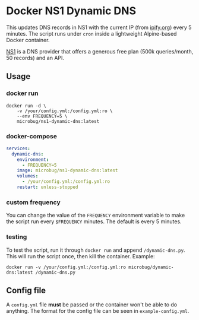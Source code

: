 # Docker NS1 Dynamic DNS
This updates DNS records in NS1 with the current IP (from [ipify.org](https://www.ipify.org)) every 5 minutes. The script runs under `cron` inside a lightweight Alpine-based Docker container.

[NS1](https://ns1.com) is a DNS provider that offers a generous free plan (500k queries/month, 50 records) and an API.

## Usage
### docker run
```
docker run -d \
    -v /your/config.yml:/config.yml:ro \
    --env FREQUENCY=5 \
    microbug/ns1-dynamic-dns:latest
```

### docker-compose
```yaml
services:
  dynamic-dns:
    environment:
      - FREQUENCY=5
    image: microbug/ns1-dynamic-dns:latest
    volumes:
      - /your/config.yml:/config.yml:ro
    restart: unless-stopped
```

### custom frequency
You can change the value of the `FREQUENCY` environment variable to make the script run every `$FREQUENCY` minutes. The default is every 5 minutes.

### testing
To test the script, run it through `docker run` and append `/dynamic-dns.py`. This will run the script once, then kill the container. Example:

```
docker run -v /your/config.yml:/config.yml:ro microbug/dynamic-dns:latest /dynamic-dns.py
```

## Config file
A `config.yml` file **must** be passed or the container won't be able to do anything. The format for the config file can be seen in `example-config.yml`.
